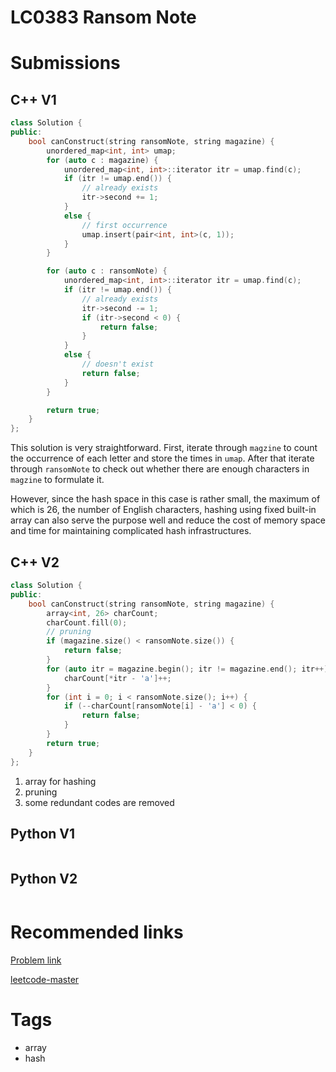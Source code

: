 # LC0383 Ransom Note

# Submissions

## C++ V1

```C++
class Solution {
public:
    bool canConstruct(string ransomNote, string magazine) {
        unordered_map<int, int> umap;
        for (auto c : magazine) {
            unordered_map<int, int>::iterator itr = umap.find(c);
            if (itr != umap.end()) {
                // already exists
                itr->second += 1;
            }
            else {
                // first occurrence
                umap.insert(pair<int, int>(c, 1));
            }
        }

        for (auto c : ransomNote) {
            unordered_map<int, int>::iterator itr = umap.find(c);
            if (itr != umap.end()) {
                // already exists
                itr->second -= 1;
                if (itr->second < 0) {
                    return false;
                }
            }
            else {
                // doesn't exist
                return false;
            }
        }

        return true;
    }
};
```

This solution is very straightforward. First, iterate through `magzine` to count the occurrence of each letter and store the times in `umap`. After that iterate through `ransomNote` to check out whether there are enough characters in `magzine` to formulate it.

However, since the hash space in this case is rather small, the maximum of which is 26, the number of English characters, hashing using fixed built-in array can also serve the purpose well and reduce the cost of memory space and time for maintaining complicated hash infrastructures.

## C++ V2

```C++
class Solution {
public:
    bool canConstruct(string ransomNote, string magazine) {
        array<int, 26> charCount;
        charCount.fill(0);
        // pruning
        if (magazine.size() < ransomNote.size()) {
            return false;
        }
        for (auto itr = magazine.begin(); itr != magazine.end(); itr++) {
            charCount[*itr - 'a']++;
        }
        for (int i = 0; i < ransomNote.size(); i++) {
            if (--charCount[ransomNote[i] - 'a'] < 0) {
                return false;
            }
        }
        return true;
    }
};
```

1. array for hashing
2. pruning
3. some redundant codes are removed

## Python V1

```python
```



## Python V2

```python

```





# Recommended links

[Problem link](https://leetcode.com/problems/ransom-note/)

[leetcode-master](https://github.com/youngyangyang04/leetcode-master/blob/master/problems/0383.%E8%B5%8E%E9%87%91%E4%BF%A1.md)



# Tags

- array
- hash